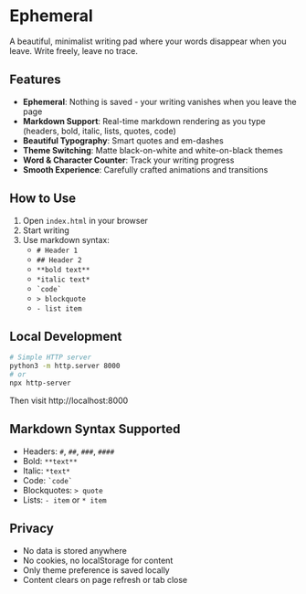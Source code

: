 # Ephemeral

A beautiful, minimalist writing pad where your words disappear when you leave. Write freely, leave no trace.

## Features

- **Ephemeral**: Nothing is saved - your writing vanishes when you leave the page
- **Markdown Support**: Real-time markdown rendering as you type (headers, bold, italic, lists, quotes, code)
- **Beautiful Typography**: Smart quotes and em-dashes
- **Theme Switching**: Matte black-on-white and white-on-black themes
- **Word & Character Counter**: Track your writing progress
- **Smooth Experience**: Carefully crafted animations and transitions

## How to Use

1. Open `index.html` in your browser
2. Start writing
3. Use markdown syntax:
   - `# Header 1`
   - `## Header 2`
   - `**bold text**`
   - `*italic text*`
   - `` `code` ``
   - `> blockquote`
   - `- list item`

## Local Development

```bash
# Simple HTTP server
python3 -m http.server 8000
# or
npx http-server
```

Then visit http://localhost:8000

## Markdown Syntax Supported

- Headers: `#`, `##`, `###`, `####`
- Bold: `**text**`
- Italic: `*text*`
- Code: `` `code` ``
- Blockquotes: `> quote`
- Lists: `- item` or `* item`

## Privacy

- No data is stored anywhere
- No cookies, no localStorage for content
- Only theme preference is saved locally
- Content clears on page refresh or tab close